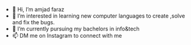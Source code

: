 - 👋 Hi, I’m amjad faraz
- 👀 I’m interested in learning new computer languages to create ,solve and fix the bugs.
- 🌱 I’m currently pursuing my bachelors in info&tech
- 📫 DM me on Instagram to connect with me


<!---
amjadfarazzz/amjadfarazzz is a ✨ special ✨ repository because its `README.md` (this file) appears on your GitHub profile.
You can click the Preview link to take a look at your changes.
--->
